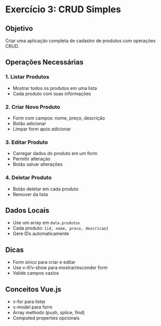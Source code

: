 # Exercício 3: CRUD Simples

## Objetivo
Criar uma aplicação completa de cadastro de produtos com operações CRUD.

## Operações Necessárias

### 1. Listar Produtos
- Mostrar todos os produtos em uma lista
- Cada produto com suas informações

### 2. Criar Novo Produto
- Form com campos: nome, preço, descrição
- Botão adicionar
- Limpar form após adicionar

### 3. Editar Produto
- Carregar dados do produto em um form
- Permitir alteração
- Botão salvar alterações

### 4. Deletar Produto
- Botão deletar em cada produto
- Remover da lista

## Dados Locais
- Use um array em `data.produtos`
- Cada produto: `{id, nome, preco, descricao}`
- Gere IDs automaticamente

## Dicas
- Form único para criar e editar
- Use v-if/v-show para mostrar/esconder form
- Valide campos vazios

## Conceitos Vue.js
- v-for para listar
- v-model para form
- Array methods (push, splice, find)
- Computed properties opcionais
